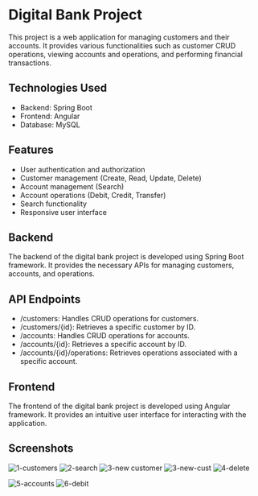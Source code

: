 # Digital Bank Project

This project is a web application for managing customers and their accounts. It provides various functionalities such as customer CRUD operations, viewing accounts and operations, and performing financial transactions.

## Technologies Used

- Backend: Spring Boot
- Frontend: Angular
- Database: MySQL

## Features
- User authentication and authorization
- Customer management (Create, Read, Update, Delete)
- Account management (Search)
- Account operations (Debit, Credit, Transfer)
- Search functionality
- Responsive user interface
  
## Backend
The backend of the digital bank project is developed using Spring Boot framework. It provides the necessary APIs for managing customers, accounts, and operations.

## API Endpoints
- /customers: Handles CRUD operations for customers.
- /customers/{id}: Retrieves a specific customer by ID.
- /accounts: Handles CRUD operations for accounts.
- /accounts/{id}: Retrieves a specific account by ID.
- /accounts/{id}/operations: Retrieves operations associated with a specific account.
  
## Frontend
The frontend of the digital bank project is developed using Angular framework. It provides an intuitive user interface for interacting with the application.

## Screenshots

![1-customers](https://github.com/YasminaElhassani/Digital-banking-spring-Angular/assets/103280152/ca6b4cf5-0213-483f-9e1e-93e8e781aaf4)
![2-search](https://github.com/YasminaElhassani/Digital-banking-spring-Angular/assets/103280152/5b95adbf-f4b0-47c9-ba8a-78a83770007a)
![3-new customer](https://github.com/YasminaElhassani/Digital-banking-spring-Angular/assets/103280152/9afc9ca7-2403-4214-98a8-90c9b6762343)
![3-new-cust](https://github.com/YasminaElhassani/Digital-banking-spring-Angular/assets/103280152/e3bbb74a-8de0-44b3-9a1b-05b9227156e7)
![4-delete](https://github.com/YasminaElhassani/Digital-banking-spring-Angular/assets/103280152/48f20754-7d84-4dff-8c1e-c1efeec2fb35)

![5-accounts](https://github.com/YasminaElhassani/Digital-banking-spring-Angular/assets/103280152/cf2c9855-561f-4a79-b318-1fe81ad0d882)
![6-debit](https://github.com/YasminaElhassani/Digital-banking-spring-Angular/assets/103280152/5607be41-2993-4126-9f1d-80562fe5b193)




